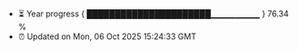 - ⏳ Year progress { ██████████████████████▁▁▁▁▁▁▁▁ } 76.34 %
- ⏰ Updated on Mon, 06 Oct 2025 15:24:33 GMT


